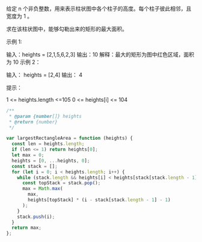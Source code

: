 <!-- @format -->

###

给定 n 个非负整数，用来表示柱状图中各个柱子的高度。每个柱子彼此相邻，且宽度为 1 。

求在该柱状图中，能够勾勒出来的矩形的最大面积。

示例 1:

输入：heights = [2,1,5,6,2,3]
输出：10
解释：最大的矩形为图中红色区域，面积为 10
示例 2：

输入： heights = [2,4]
输出： 4

提示：

1 <= heights.length <=105
0 <= heights[i] <= 104

```js
/**
 * @param {number[]} heights
 * @return {number}
 */

var largestRectangleArea = function (heights) {
  const len = heights.length;
  if (len <= 1) return heights[0];
  let max = 0;
  heights = [0, ...heights, 0];
  const stack = [];
  for (let i = 0; i < heights.length; i++) {
    while (stack.length && heights[i] < heights[stack[stack.length - 1]]) {
      const topStack = stack.pop();
      max = Math.max(
        max,
        heights[topStack] * (i - stack[stack.length - 1] - 1)
      );
    }
    stack.push(i);
  }
  return max;
};
```
